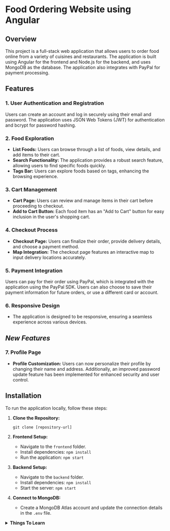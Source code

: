 # Food Ordering Website using Angular

## Overview

This project is a full-stack web application that allows users to order food online from a variety of cuisines and restaurants. The application is built using Angular for the frontend and Node.js for the backend, and uses MongoDB as the database. The application also integrates with PayPal for payment processing.

## Features

### 1. User Authentication and Registration

Users can create an account and log in securely using their email and password. The application uses JSON Web Tokens (JWT) for authentication and bcrypt for password hashing.

### 2. Food Exploration

- **List Foods:** Users can browse through a list of foods, view details, and add items to their cart.
- **Search Functionality:** The application provides a robust search feature, allowing users to find specific foods quickly.
- **Tags Bar:** Users can explore foods based on tags, enhancing the browsing experience.

### 3. Cart Management

- **Cart Page:** Users can review and manage items in their cart before proceeding to checkout.
- **Add to Cart Button:** Each food item has an "Add to Cart" button for easy inclusion in the user's shopping cart.

### 4. Checkout Process

- **Checkout Page:** Users can finalize their order, provide delivery details, and choose a payment method.
- **Map Integration:** The checkout page features an interactive map to input delivery locations accurately.

### 5. Payment Integration

Users can pay for their order using PayPal, which is integrated with the application using the PayPal SDK. Users can also choose to save their payment information for future orders, or use a different card or account.

### 6. Responsive Design

- The application is designed to be responsive, ensuring a seamless experience across various devices.

## _New Features_
### 7. Profile Page

- **Profile Customization:** Users can now personalize their profile by changing their name and address. Additionally, an improved password update feature has been implemented for enhanced security and user control.


## Installation

To run the application locally, follow these steps:

1. **Clone the Repository:**
   ```
   git clone [repository-url]
   ```

2. **Frontend Setup:**
   - Navigate to the `frontend` folder.
   - Install dependencies: `npm install`
   - Run the application: `npm start`

3. **Backend Setup:**
   - Navigate to the `backend` folder.
   - Install dependencies: `npm install`
   - Start the server: `npm start`

4. **Connect to MongoDB:**
   - Create a MongoDB Atlas account and update the connection details in the `.env` file.

<details>
<summary><strong>Things To Learn</strong></summary>

- **Observables and RxJS:**
   - Use of Observables and the RxJS library for handling asynchronous operations and events.

- **BehaviorSubject:**
   - Use BehaviorSubject to create observable data streams that retain the latest value.

- **Interceptors:**
   - HTTP interceptors to intercept and modify HTTP requests and responses globally.

- **JWT (JSON Web Tokens):**
   - Understand the concept of JWT and how it is used for secure user authentication in web applications.

- **AuthGuard:**
   - Implement an Angular route guard to control access to certain routes based on user authentication status.

</details>
